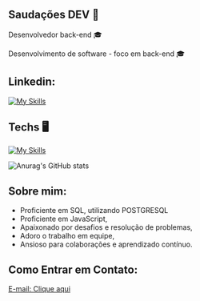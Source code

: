  ## Saudações DEV :tada:

Desenvolvedor back-end :mortar_board:


Desenvolvimento de software - foco em back-end :mortar_board:

## Linkedin:
[![My Skills](https://skillicons.dev/icons?i=linkedin)](https://www.linkedin.com/in/l%C3%A9o-cardoso-de-andrade-814988251/) 


## Techs  :desktop_computer:

[![My Skills](https://skillicons.dev/icons?i=html,js,ts,nodejs,supabase,postgres,git,aws)](https://skillicons.dev)

![Anurag's GitHub stats](https://github-readme-stats.vercel.app/api?username=anuraghazra&theme=dark&show_icons=true)


## Sobre mim: 

- Proficiente em SQL, utilizando POSTGRESQL
- Proficiente em JavaScript,
- Apaixonado por desafios e resolução de problemas,
- Adoro o trabalho em equipe,
- Ansioso para colaborações e aprendizado contínuo.




## Como Entrar em Contato: 

[E-mail: Clique aqui](loandrade53@gmail.com)




<!--
**LeooAndrade/LeooAndrade** is a ✨ _special_ ✨ repository because its `README.md` (this file) appears on your GitHub profile.

Here are some ideas to get you started:

- 🔭 I’m currently working on ...
- 🌱 I’m currently learning ...
- 👯 I’m looking to collaborate on ...
- 🤔 I’m looking for help with ...
- 💬 Ask me about ...
- 📫 How to reach me: ...
- 😄 Pronouns: ...
- ⚡ Fun fact: ...
-->
